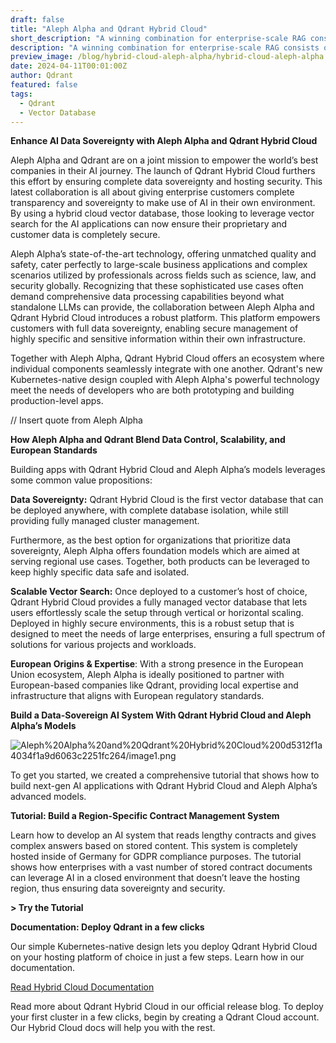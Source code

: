 ```yaml
---
draft: false
title: "Aleph Alpha and Qdrant Hybrid Cloud"
short_description: "A winning combination for enterprise-scale RAG consists of a strong framework and a scalable database." 
description: "A winning combination for enterprise-scale RAG consists of a strong framework and a scalable database."
preview_image: /blog/hybrid-cloud-aleph-alpha/hybrid-cloud-aleph-alpha.png
date: 2024-04-11T00:01:00Z
author: Qdrant
featured: false
tags:
  - Qdrant
  - Vector Database
---
```


**Enhance AI Data Sovereignty with Aleph Alpha and Qdrant Hybrid Cloud**

Aleph Alpha and Qdrant are on a joint mission to empower the world’s best companies in their AI journey. The launch of Qdrant Hybrid Cloud furthers this effort by ensuring complete data sovereignty and hosting security. This latest collaboration is all about giving enterprise customers complete transparency and sovereignty to make use of AI in their own environment. By using a hybrid cloud vector database, those looking to leverage vector search for the AI applications can now ensure their proprietary and customer data is completely secure.

Aleph Alpha’s state-of-the-art technology, offering unmatched quality and safety, cater perfectly to large-scale business applications and complex scenarios utilized by professionals across fields such as science, law, and security globally. Recognizing that these sophisticated use cases often demand comprehensive data processing capabilities beyond what standalone LLMs can provide, the collaboration between Aleph Alpha and Qdrant Hybrid Cloud introduces a robust platform. This platform empowers customers with full data sovereignty, enabling secure management of highly specific and sensitive information within their own infrastructure.

Together with Aleph Alpha, Qdrant Hybrid Cloud offers an ecosystem where individual components seamlessly integrate with one another. Qdrant's new Kubernetes-native design coupled with Aleph Alpha's powerful technology meet the needs of developers who are both prototyping and building production-level apps.

// Insert quote from Aleph Alpha

**How Aleph Alpha and Qdrant Blend Data Control, Scalability, and European Standards**

Building apps with Qdrant Hybrid Cloud and Aleph Alpha’s models leverages some common value propositions:

**Data Sovereignty:** Qdrant Hybrid Cloud is the first vector database that can be deployed anywhere, with complete database isolation, while still providing fully managed cluster management.

Furthermore, as the best option for organizations that prioritize data sovereignty, Aleph Alpha offers foundation models which are aimed at serving regional use cases. Together, both products can be leveraged to keep highly specific data safe and isolated.

**Scalable Vector Search:** Once deployed to a customer’s host of choice, Qdrant Hybrid Cloud provides a fully managed vector database that lets users effortlessly scale the setup through vertical or horizontal scaling. Deployed in highly secure environments, this is a robust setup that is designed to meet the needs of large enterprises, ensuring a full spectrum of solutions for various projects and workloads.

**European Origins & Expertise**: With a strong presence in the European Union ecosystem, Aleph Alpha is ideally positioned to partner with European-based companies like Qdrant, providing local expertise and infrastructure that aligns with European regulatory standards.

**Build a Data-Sovereign AI System With Qdrant Hybrid Cloud and Aleph Alpha’s Models**

![Aleph%20Alpha%20and%20Qdrant%20Hybrid%20Cloud%200d5312f1a4034f1a9d6063c2251fc264/image1.png](Aleph%20Alpha%20and%20Qdrant%20Hybrid%20Cloud%200d5312f1a4034f1a9d6063c2251fc264/image1.png)

To get you started, we created a comprehensive tutorial that shows how to build next-gen AI applications with Qdrant Hybrid Cloud and Aleph Alpha’s advanced models.

**Tutorial: Build a Region-Specific Contract Management System**

Learn how to develop an AI system that reads lengthy contracts and gives complex answers based on stored content. This system is completely hosted inside of Germany for GDPR compliance purposes. The tutorial shows how enterprises with a vast number of stored contract documents can leverage AI in a closed environment that doesn’t leave the hosting region, thus ensuring data sovereignty and security.

**> Try the Tutorial**

**Documentation: Deploy Qdrant in a few clicks**

Our simple Kubernetes-native design lets you deploy Qdrant Hybrid Cloud on your hosting platform of choice in just a few steps. Learn how in our documentation.

[Read Hybrid Cloud Documentation](/documentation/hybrid-cloud/)

Read more about Qdrant Hybrid Cloud in our official release blog. To deploy your first cluster in a few clicks, begin by creating a Qdrant Cloud account. Our Hybrid Cloud docs will help you with the rest.
